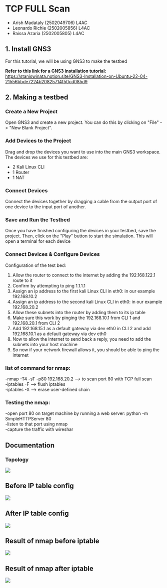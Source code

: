 # TCP FULL Scan
* Arish Madataly (2502049706) L4AC
* Leonardo Richie (2502005856) L4AC
* Raissa Azaria (2502005805) L4AC

## 1. Install GNS3
For this tutorial, we will be using GNS3 to make the testbed

**Refer to this link for a GNS3 installation tutorial:** <br />
https://staniswinata.notion.site/GNS3-Installation-on-Ubuntu-22-04-21556bbde7224b20825714f50cd085d9

## 2. Making a testbed
### Create a New Project
Open GNS3 and create a new project. You can do this by clicking on "File" -> "New Blank Project".

### Add Devices to the Project
Drag and drop the devices you want to use into the main GNS3 workspace.
The devices we use for this testbed are:
* 2 Kali Linux CLI
* 1 Router
* 1 NAT

### Connect Devices
Connect the devices together by dragging a cable from the output port of one device to the input port of another.


### Save and Run the Testbed 
Once you have finished configuring the devices in your testbed, save the project. Then, click on the "Play" button to start the simulation. This will open a terminal for each device

### Connect Devices & Configure Devices
Configuration of the test bed:
1. Allow the router to connect to the internet by adding the 192.168.122.1 route to it
2. Confirm by attempting to ping 1.1.1.1
3. Assign an ip address to the first kali Linux CLI in eth0: in our example 192.168.10.2
4. Assign an ip address to the second kali Linux CLI in eth0: in our example 192.168.20.2
5. Allow these subnets into the router by adding them to its ip table
6. Make sure this work by pinging the 192.168.10.1 from CLI 1 and 192.168.20.1 from CLI 2
7. Add 192.168.15.1  as a default gateway via dev eth0 in CLI 2 and add 192.168.10.1  as a default gateway via dev eth0
8. Now to allow the internet to send back a reply, you need to add the subnets into your host machine
9. So now if your network firewall allows it, you should be able to ping the internet

### list of command for nmap:
-nmap -T4 -sT -p80 192.168.20.2 --> to scan port 80 with TCP full scan <br />
-iptables -F --> flush iptables <br />
-iptables -X --> erase user-defined chain  <br />
### Testing the nmap:
-open port 80 on target machine by running a web server: python -m SimpleHTTPServer 80 <br />
-listen to that port using nmap <br />
-capture the traffic with wireshar <br />

## Documentation
### Topology
<img src="https://cdn.discordapp.com/attachments/1109466596738613291/1109845230502547617/image.png">

## Before IP table config
<img src="https://cdn.discordapp.com/attachments/1109466596738613291/1109857218653868133/image.png">

## After IP table config
<img src ="https://cdn.discordapp.com/attachments/1109466596738613291/1109855577540136980/image.png">

## Result of nmap before iptable
<img src ="https://cdn.discordapp.com/attachments/1109466596738613291/1109902015884173372/image.png">

## Result of nmap after iptable 
<img src ="https://cdn.discordapp.com/attachments/1109466596738613291/1109902285611483147/image.png">
        
